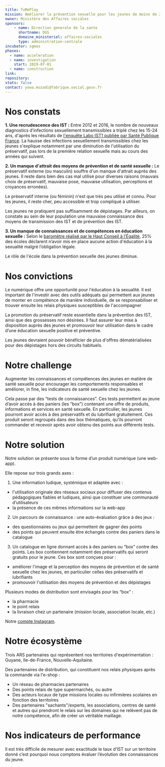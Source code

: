 ```yaml
---
title: TuMePlay
mission: Améliorer la prévention sexuelle pour les jeunes de moins de 25 ans
owner: Ministère des Affaires sociales
sponsors:
    - name: Direction generale de la sante
      shortname: DGS
      domaine_ministeriel: affaires-sociales
      type: administration-centrale
incubator: sgmas
phases:
  - name: acceleration
  - name: investigation
    start: 2019-07-01
  - name: construction
link: 
repository:
stats: false
contact: yowa.muzadi@fabrique.social.gouv.fr
---
```


# Nos constats

**1. Une recrudescence des IST :**
Entre 2012 et 2016, le nombre de nouveaux diagnostics d’infections sexuellement transmissibles a triplé chez les 15-24 ans, d'après les résultats de [l'enquête Labo IST1 publiée par Santé Publique France](https://www.santepubliquefrance.fr/les-actualites/2019/barometre-de-sante-publique-france-2019-lancement-de-l-enquete).
La hausse des infections sexuellement transmissibles chez les jeunes s'explique notamment par une diminution de l'utilisation du préservatif, pas lors de la première relation sexuelle mais au cours des années qui suivent.

**2. Un manque d'attrait des moyens de prévention et de santé sexuelle :**
Le préservatif externe (ou masculin) souffre d'un manque d'attrait auprès des jeunes. Il reste dans bien des cas mal utilisé pour diverses raisons (mauvais choix de préservatif, mauvaise pose, mauvaise utilisation, perceptions et croyances erronées).

Le préservatif interne (ou féminin) n'est que très peu utilisé et connu. Pour les jeunes, il reste cher, peu accessible et trop compliqué à utiliser.

Les jeunes ne pratiquent pas suffisamment de dépistages. Par ailleurs, on constate au sein de leur population une mauvaise connaissance des moyens de transmission des IST et de prévention des IST.

**3. Un manque de connaissances et de compétences en éducation sexuelle :**
Selon le [baromètre réalisé par le Haut Conseil à l’Égalité](http://www.haut-conseil-egalite.gouv.fr/IMG/pdf/hce_rapport_education_a_la_sexualite_2016_06_15-4.pdf), 25% des écoles déclarent n’avoir mis en place aucune action d'éducation à la sexualité malgré l’obligation légale.

Le rôle de l'école dans la prévention sexuelle des jeunes diminue.

# Nos convictions

Le numérique offre une opportunité pour l'éducation à la sexualité. Il est important de l'investir avec des outils adéquats qui permettent aux jeunes de monter en compétence de manière individuelle, de se responsabiliser et trouver ensuite les relais physiques susceptibles de l'accompagner

La promotion du préservatif reste essentielle dans la prévention des IST, ainsi que des grossesses non désirées. Il faut assurer leur mise à disposition auprès des jeunes et promouvoir leur utilisation dans le cadre d’une éducation sexuelle positive et préventive.

Les jeunes devraient pouvoir bénéficier de plus d'offres dématérialisées pour des dépistages hors des circuits habituels.

# Notre challenge

Augmenter les connaissances et compétences des jeunes en matière de santé sexuelle pour encourager les comportements responsables et améliorer, in fine, les indicateurs de santé sexuelle chez les jeunes.

Cela passe par des “tests de connaissances”. Ces tests permettent au jeune d’avoir accès à des paniers (les “box”) contenant une offre de produits, informations et services en santé sexuelle. En particulier, les jeunes pourront avoir accès à des préservatifs et du lubrifiant gratuitement. Ces produit seront regroupés dans des box thématiques, qu’ils pourront commander et recevoir après avoir obtenu des points aux différents tests.

# Notre solution

Notre solution se présente sous la forme d’un produit numérique (une web-app).

Elle repose sur trois grands axes :

1. Une information ludique, systémique et adaptée avec :

- l'utilisation originale des réseaux sociaux pour diffuser des contenus pédagogiques fiables et ludiques, ainsi que constituer une communauté d’utilisateurs
- la présence de ces mêmes informations sur la web-app

2. Un parcours de connaissance : une auto-évaluation grâce à des jeux :

- des questionnaires ou jeux qui permettent de gagner des points
- des points qui peuvent ensuite être échangés contre des paniers dans le catalogue

3. Un catalogue en ligne donnant accès à des paniers ou “box” contre des points. Les box contiennent notamment des préservatifs qui seront gratuits pour le jeune. Ces box sont conçues pour :

- améliorer l'image et la perception des moyens de prévention et de santé sexuelle chez les jeunes, en particulier celles des préservatifs et lubrifiants
- promouvoir l'utilisation des moyens de prévention et des dépistages

Plusieurs modes de distribution sont envisagés pour les “box” :

- la pharmacie
- le point relais
- la livraison chez un partenaire (mission locale, association locale, etc.)

Notre [compte Instagram](https://www.instagram.com/tumeplay/).

# Notre écosystème

Trois ARS partenaires qui représentent nos territoires d'expérimentation : Guyane, Ile-de-France, Nouvelle-Aquitaine.

Des partenaires de distribution, qui constituent nos relais physiques après la commande via l'e-shop :

- Un réseau de pharmacies partenaires
- Des points relais de type supermarchés, ou autre
- Des acteurs locaux de type missions locales ou infirmières scolaires en fonction des territoires
- Des partenaires "sachants"/experts, les associations, centres de santé et autres qui prendront le relais sur les domaines qui ne relèvent pas de notre compétence, afin de créer un véritable maillage.

# Nos indicateurs de performance

Il est très difficile de mesurer avec exactitude le taux d’IST sur un territoire donné c’est pourquoi nous comptons évaluer l’évolution des connaissances du jeune.
